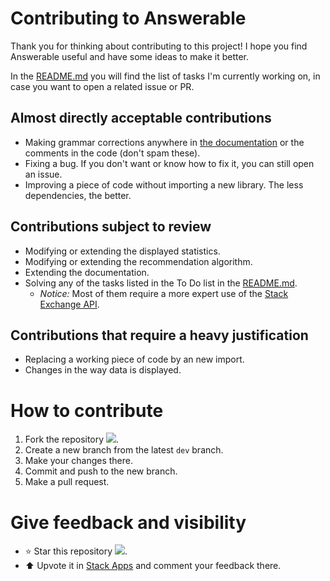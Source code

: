 # Contributing to Answerable

Thank you for thinking about contributing to this project! I hope you find Answerable useful and have some ideas to make it better.

In the [README.md](README.md) you will find the list of tasks I'm currently working on, in case you want to open a related issue or PR.

## Almost directly acceptable contributions

- Making grammar corrections anywhere in [the documentation](https://github.com/MiguelMJ/Answerable/wiki) or the comments in the code (don't spam these).
- Fixing a bug. If you don't want or know how to fix it, you can still open an issue.
- Improving a piece of code without importing a new library. The less dependencies, the better.

## Contributions subject to review

- Modifying or extending the displayed statistics.
- Modifying or extending the recommendation algorithm.
- Extending the documentation.
- Solving any of the tasks listed in the To Do list in the [README.md](README.md).
  - *Notice:* Most of them require a more expert use of the [Stack Exchange API](https://api.stackexchange.com/).

## Contributions that require a heavy justification

- Replacing a working piece of code by an new import.
- Changes in the way data is displayed.

# How to contribute

1. Fork the repository [![](https://img.shields.io/github/forks/MiguelMJ/Answerable?style=social)](https://github.com/MiguelMJ/Answerable/network/members).
2. Create a new branch from the latest `dev` branch.
3. Make your changes there.
4. Commit and push to the new branch.
5. Make a pull request.

# Give feedback and visibility

- :star: Star this repository [![](https://img.shields.io/github/stars/MiguelMJ/Answerable?style=social)](https://github.com/MiguelMJ/Answerable/stargazers).
- :arrow_up: Upvote it in [Stack Apps](https://stackapps.com/questions/8805/placeholder-answerable-a-recomendator-of-unanswered-questions) and comment your feedback there.
